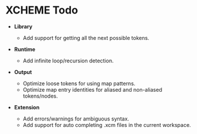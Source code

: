 # XCHEME Todo

- **Library**

  - Add support for getting all the next possible tokens.

- **Runtime**

  - Add infinite loop/recursion detection.

- **Output**

  - Optimize loose tokens for using map patterns.
  - Optimize map entry identities for aliased and non-aliased tokens/nodes.

- **Extension**

  - Add errors/warnings for ambiguous syntax.
  - Add support for auto completing .xcm files in the current workspace.
